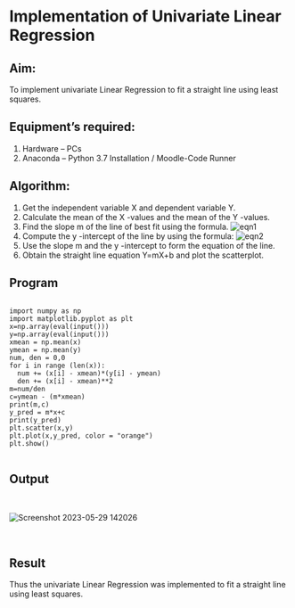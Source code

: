 # Implementation of Univariate Linear Regression
## Aim:
To implement univariate Linear Regression to fit a straight line using least squares.
## Equipment’s required:
1.	Hardware – PCs
2.	Anaconda – Python 3.7 Installation / Moodle-Code Runner
## Algorithm:
1.	Get the independent variable X and dependent variable Y.
2.	Calculate the mean of the X -values and the mean of the Y -values.
3.	Find the slope m of the line of best fit using the formula.
 ![eqn1](./eq1.jpg)
4.	Compute the y -intercept of the line by using the formula:
![eqn2](./eq2.jpg)  
5.	Use the slope m and the y -intercept to form the equation of the line.
6.	Obtain the straight line equation Y=mX+b and plot the scatterplot.
## Program
```

import numpy as np
import matplotlib.pyplot as plt
x=np.array(eval(input()))
y=np.array(eval(input()))
xmean = np.mean(x)
ymean = np.mean(y)
num, den = 0,0
for i in range (len(x)):
  num += (x[i] - xmean)*(y[i] - ymean)
  den += (x[i] - xmean)**2
m=num/den
c=ymean - (m*xmean)
print(m,c)
y_pred = m*x+c
print(y_pred)
plt.scatter(x,y)
plt.plot(x,y_pred, color = "orange")
plt.show()


```
## Output
</br>

![Screenshot 2023-05-29 142026](https://github.com/Yamunaasri/Univariate-Linear-Regression/assets/115707860/7053ec73-1ae9-4bd3-ba2d-ae3eadbe8919)

</br>


## Result
Thus the univariate Linear Regression was implemented to fit a straight line using least squares.
